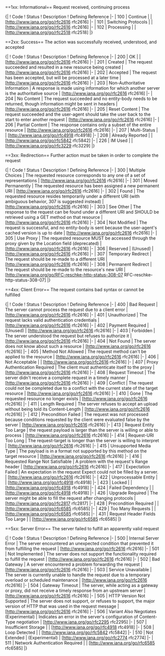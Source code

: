 ==1xx: Informational==
Request received, continuing process

{|
! Code
! Status
! Description
! Defining Reference
|-
| 100
| Continue
| 
| [http://www.iana.org/go/rfc2616 rfc2616]
|-
| 101
| Switching Protocols
| 
| [http://www.iana.org/go/rfc2616 rfc2616]
|-
| 102
| Processing
| 
| [http://www.iana.org/go/rfc2518 rfc2518]
|}

==2xx: Success==
The action was successfully received, understood, and accepted

{|
! Code
! Status
! Description
! Defining Reference
|-
| 200
| OK
| 
| [http://www.iana.org/go/rfc2616 rfc2616]
|-
| 201
| Created
| The request succeeded and resulted in a new resource being created
| [http://www.iana.org/go/rfc2616 rfc2616]
|-
| 202
| Accepted
| The request has been accepted, but will be processed at a later time
| [http://www.iana.org/go/rfc2616 rfc2616]
|-
| 203
| Non-Authoritative Information
| A response is made using information for which another server is the authoritative source
| [http://www.iana.org/go/rfc2616 rfc2616]
|-
| 204
| No Content
| The request succeeded and no entity-body needs to be returned, though information might be sent in headers
| [http://www.iana.org/go/rfc2616 rfc2616]
|-
| 205
| Reset Content
| The request succeeded and the user-agent should take the user back to the start to enter another request
| [http://www.iana.org/go/rfc2616 rfc2616]
|-
| 206
| Partial Content
| The response contains only a subset of the entire resource
| [http://www.iana.org/go/rfc2616 rfc2616]
|-
| 207
| Multi-Status
| 
| [http://www.iana.org/go/rfc4918 rfc4918]
|-
| 208
| Already Reported
| 
| [http://www.iana.org/go/rfc5842 rfc5842]
|-
| 226
| IM Used
| 
| [http://www.iana.org/go/rfc3229 rfc3229]
|}

==3xx: Redirection==
Further action must be taken in order to complete the request

{|
! Code
! Status
! Description
! Defining Reference
|-
| 300
| Multiple Choices
| The requested resource corresponds to any one of a set of representations
| [http://www.iana.org/go/rfc2616 rfc2616]
|-
| 301
| Moved Permanently
| The requested resource has been assigned a new permanent URI
| [http://www.iana.org/go/rfc2616 rfc2616]
|-
| 302
| Found
| The requested resource resides temporarily under a different URI (with ambiguous behavior, 307 is suggested instead)
| [http://www.iana.org/go/rfc2616 rfc2616]
|-
| 303
| See Other
| The response to the request can be found under a different URI and SHOULD be retrieved using a GET method on that resource
| [http://www.iana.org/go/rfc2616 rfc2616]
|-
| 304
| Not Modified
| The request is successful, and no entity-body is sent because the user-agent's cached version is up to date
| [http://www.iana.org/go/rfc2616 rfc2616]
|-
| 305
| Use Proxy
| The requested resource MUST be accessed through the proxy given by the Location field (deprecated)
| [http://www.iana.org/go/rfc2616 rfc2616]
|-
| 306
| Reserved
| (Unused)
| [http://www.iana.org/go/rfc2616 rfc2616]
|-
| 307
| Temporary Redirect
| The request should be re-made to a different URI
| [http://www.iana.org/go/rfc2616 rfc2616]
|-
| 308
| Permanent Redirect
| The request should be re-made to the resource's new URI
| [http://www.iana.org/go/RFC-reschke-http-status-308-07 RFC-reschke-http-status-308-07]
|}

==4xx: Client Error==
The request contains bad syntax or cannot be fulfilled

{|
! Code
! Status
! Description
! Defining Reference
|-
| 400
| Bad Request
| The server cannot process the request due to a client error
| [http://www.iana.org/go/rfc2616 rfc2616]
|-
| 401
| Unauthorized
| The request lacks valid authentication credentials
| [http://www.iana.org/go/rfc2616 rfc2616]
|-
| 402
| Payment Required
| (Unused)
| [http://www.iana.org/go/rfc2616 rfc2616]
|-
| 403
| Forbidden
| The server understood the request but refuses to authorize it
| [http://www.iana.org/go/rfc2616 rfc2616]
|-
| 404
| Not Found
| The server does not know about such a resource
| [http://www.iana.org/go/rfc2616 rfc2616]
|-
| 405
| Method Not Allowed
| The request method can't be applied to the resource
| [http://www.iana.org/go/rfc2616 rfc2616]
|-
| 406
| Not Acceptable
| 
| [http://www.iana.org/go/rfc2616 rfc2616]
|-
| 407
| Proxy Authentication Required
| The client must authenticate itself to the proxy
| [http://www.iana.org/go/rfc2616 rfc2616]
|-
| 408
| Request Timeout
| The server didn't receive a complete request in a timely manner
| [http://www.iana.org/go/rfc2616 rfc2616]
|-
| 409
| Conflict
| The request could not be completed due to a conflict with the current state of the target resource
| [http://www.iana.org/go/rfc2616 rfc2616]
|-
| 410
| Gone
| The requested resource no longer exists
| [http://www.iana.org/go/rfc2616 rfc2616]
|-
| 411
| Length Required
| The server refuses to accept an upload without being told its Content-Length
| [http://www.iana.org/go/rfc2616 rfc2616]
|-
| 412
| Precondition Failed
| The request was not processed because conditions requested by the client were evaluated false by the server
| [http://www.iana.org/go/rfc2616 rfc2616]
|-
| 413
| Request Entity Too Large
| the request payload is larger than the server is willing or able to process
| [http://www.iana.org/go/rfc2616 rfc2616]
|-
| 414
| Request-URI Too Long
| The request-target is longer than the server is willing to interpret
| [http://www.iana.org/go/rfc2616 rfc2616]
|-
| 415
| Unsupported Media Type
| The payload is in a format not supported by this method on the target resource
| [http://www.iana.org/go/rfc2616 rfc2616]
|-
| 416
| Requested Range Not Satisfiable
| A problem with the request's Range header
| [http://www.iana.org/go/rfc2616 rfc2616]
|-
| 417
| Expectation Failed
| An expectation in the request Expect could not be filled by a server.
| [http://www.iana.org/go/rfc2616 rfc2616]
|-
| 422
| Unprocessable Entity
| 
| [http://www.iana.org/go/rfc4918 rfc4918]
|-
| 423
| Locked
| 
| [http://www.iana.org/go/rfc4918 rfc4918]
|-
| 424
| Failed Dependency
| 
| [http://www.iana.org/go/rfc4918 rfc4918]
|-
| 426
| Upgrade Required
| The server might be able to fill the request after changing protocols
| [http://www.iana.org/go/rfc2817 rfc2817]
|-
| 428
| Precondition Required
| 
| [http://www.iana.org/go/rfc6585 rfc6585]
|-
| 429
| Too Many Requests
| 
| [http://www.iana.org/go/rfc6585 rfc6585]
|-
| 431
| Request Header Fields Too Large
| 
| [http://www.iana.org/go/rfc6585 rfc6585]
|}

==5xx: Server Error==
The server failed to fulfill an apparently valid request

{|
! Code
! Status
! Description
! Defining Reference
|-
| 500
| Internal Server Error
| The server encountered an unexpected condition that prevented it from fulfilling the request
| [http://www.iana.org/go/rfc2616 rfc2616]
|-
| 501
| Not Implemented
| The server does not support the functionality required to fulfill the request
| [http://www.iana.org/go/rfc2616 rfc2616]
|-
| 502
| Bad Gateway
| A server encountered a problem forwarding the request
| [http://www.iana.org/go/rfc2616 rfc2616]
|-
| 503
| Service Unavailable
| The server is currently unable to handle the request due to a temporary overload or scheduled maintenance
| [http://www.iana.org/go/rfc2616 rfc2616]
|-
| 504
| Gateway Timeout
| The server, while acting as a gateway or proxy, did not receive a timely response from an upstream server
| [http://www.iana.org/go/rfc2616 rfc2616]
|-
| 505
| HTTP Version Not Supported
| The server does not support, or refuses to support, the major version of HTTP that was used in the request message
| [http://www.iana.org/go/rfc2616 rfc2616]
|-
| 506
| Variant Also Negotiates (Experimental)
| Indicates an error in the server's configuration of Content-Type negotiation
| [http://www.iana.org/go/rfc2295 rfc2295]
|-
| 507
| Insufficient Storage
| 
| [http://www.iana.org/go/rfc4918 rfc4918]
|-
| 508
| Loop Detected
| 
| [http://www.iana.org/go/rfc5842 rfc5842]
|-
| 510
| Not Extended
| (Experimental)
| [http://www.iana.org/go/rfc2774 rfc2774]
|-
| 511
| Network Authentication Required
| 
| [http://www.iana.org/go/rfc6585 rfc6585]
|}